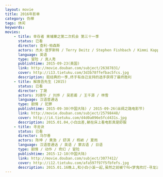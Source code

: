 ```yaml
---
layout: movie
title: 2016年影单
category: 伪禅
tags: 休闲
keywords:
movies:
    - title: 幸存者 柬埔寨之第二次机会 第三十一季
      status: 已看
      director: 查利·帕森斯
      actors: 杰夫·普罗斯特 / Terry Deitz / Stephen Fishbach / Kimmi Kappenberg / Peih-Gee Law
      language: 英语
      type: 冒险 / 真人秀
      publishtime: 2015-09-23(美国)
      link: http://movie.douban.com/subject/26387831/
      cover: http://i13.tietuku.com/3d3b78ffefbac5fcs.jpg
      description: 挺经典的一季,终于有自己支持的选手获得了最终胜利
    - title: 解救吾先生 (2015)
      status: 已看
      director: 丁晟
      actors: 刘德华 / 刘烨 / 吴若甫 / 王千源 / 林雪
      language: 汉语普通话
      type: 剧情 / 犯罪
      publishtime: 2015-09-30(中国大陆) / 2015-09-26(丝绸之路电影节)
      link: http://movie.douban.com/subject/25798448/
      cover: http://i4.tietuku.com/d4d0a096e5fcd431s.jpg
      description: 2015.01.04,小白出差,躺在床上看电影真是舒服
    - title: 寻龙诀
      status: 已看
      director: 乌尔善
      actors: 陈坤 / 黄渤 / 舒淇 / 杨颖 / 夏雨
      language: 汉语普通话 / 英语 / 蒙古语 / 日语
      type: 剧情 / 动作 / 奇幻 / 冒险
      publishtime: 2015-12-18(中国大陆)
      link: http://movie.douban.com/subject/3077412/
      cover: http://i12.tietuku.com/afa597f97f5fbfefs.jpg
      description: 2015.01.16晚上,和小白小溪一起,虽然之前被个叫<梦鬼吹灯-寻龙决>给骗了.但看得还是比较开心
---
```



